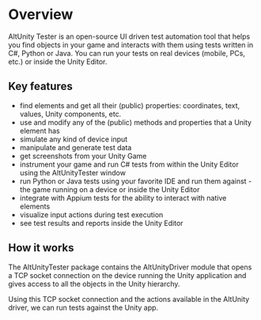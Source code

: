 # Overview 

AltUnity Tester is an open-source UI driven test automation tool that helps you find objects in your game and interacts with them using tests written in C#, Python or Java. You can run your tests on real devices (mobile, PCs, etc.) or inside the Unity Editor. 

## Key features 

- find elements and get all their (public) properties: coordinates, text, values, Unity components, etc. 
- use and modify any of the (public) methods and properties that a Unity element has
- simulate any kind of device input  
- manipulate and generate test data 
- get screenshots from your Unity Game 
- instrument your game and run C# tests from within the Unity Editor using the AltUnityTester window
- run Python or Java tests using your favorite IDE and run them against - the game running on a device or inside the Unity Editor
- integrate with Appium tests for the ability to interact with native elements
- visualize input actions during test execution 
- see test results and reports inside the Unity Editor


## How it works 

The AltUnityTester package contains the AltUnityDriver module that opens a TCP socket connection on the device running the Unity application and gives access to all the objects in the Unity hierarchy.

Using this TCP socket connection and the actions available in the AltUnity driver, we can run tests against the Unity app. 
